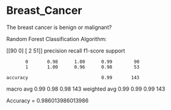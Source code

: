 # Breast_Cancer

 The breast cancer is benign or malignant?

 Random Forest Classification Algorithm:
 
[[90  0]
 [ 2 51]]
              precision    recall  f1-score   support

           0       0.98      1.00      0.99        90
           1       1.00      0.96      0.98        53

    accuracy                           0.99       143
   macro avg       0.99      0.98      0.98       143
weighted avg       0.99      0.99      0.99       143

Accuracy =  0.986013986013986
